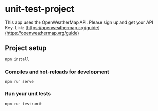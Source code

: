 # unit-test-project

This app uses the OpenWeatherMap API. Please sign up and get your API Key. 
Link: [https://openweathermap.org/guide](https://openweathermap.org/guide)


## Project setup
```
npm install
```

### Compiles and hot-reloads for development
```
npm run serve
```

### Run your unit tests
```
npm run test:unit
```
